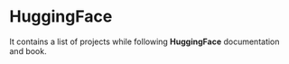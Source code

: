 # HuggingFace


It contains a list of projects while following **HuggingFace** documentation and book.



